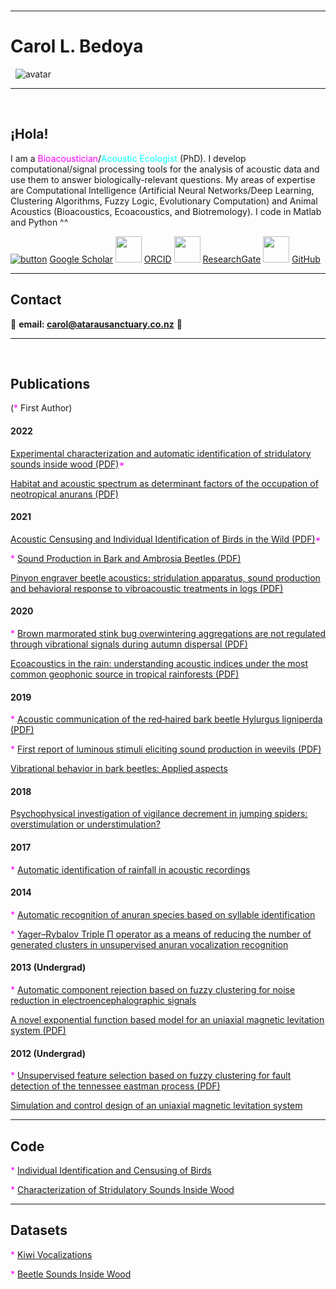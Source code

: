 <br>

***
#  Carol L. Bedoya 
&nbsp; ![avatar](https://images.weserv.nl/?url=avatars.githubusercontent.com/u/91916849?v=4&h=200&w=200&fit=cover&mask=circle&maxage=7d) 

*** 
<br>

## ¡Hola! 

I am a <span style="color:magenta">Bioacoustician</span>/<span style="color:cyan">Acoustic Ecologist</span> (PhD). I develop computational/signal processing tools for the analysis of acoustic data and use them to answer biologically-relevant questions. My areas of expertise are Computational Intelligence (Artificial Neural Networks/Deep Learning, Clustering Algorithms, Fuzzy Logic, Evolutionary Computation) and Animal Acoustics (Bioacoustics, Ecoacoustics, and Biotremology). I code in Matlab and Python ^^

[![button](https://img.icons8.com/color/48/000000/google-scholar--v3.png)](https://scholar.google.co.nz/citations?user=-yOQu6MAAAAJ&hl=en) [Google Scholar](https://scholar.google.co.nz/citations?user=-yOQu6MAAAAJ&hl=en) <img src="https://orcid.org/assets/vectors/orcid.logo.icon.svg" width="42"> [ ORCID](https://orcid.org/0000-0002-7013-7083)
<img src="https://upload.wikimedia.org/wikipedia/commons/5/5e/ResearchGate_icon_SVG.svg" width="42"> [ ResearchGate](https://www.researchgate.net/profile/Carol-Bedoya) <img src="https://upload.wikimedia.org/wikipedia/commons/archive/9/91/20180806170714%21Octicons-mark-github.svg" width="42"> [ GitHub](https://github.com/carolbedoya)

***

## Contact

📧 **email:  <span style="color:CornflowerBlue">carol@atarausanctuary.co.nz</span>**  🦜
<br>

*** 
<br>

## Publications

(<span style="color:magenta">*</span> First Author)

#### 2022

[Experimental characterization and automatic identification of stridulatory sounds inside wood (PDF)](https://royalsocietypublishing.org/doi/pdf/10.1098/rsos.220217)<span style="color:magenta">*</span> 

[Habitat and acoustic spectrum as determinant factors of the occupation of neotropical anurans (PDF)](http://revistas.humboldt.org.co/index.php/biota/article/view/910/1079)

#### 2021

[Acoustic Censusing and Individual Identification of Birds in the Wild (PDF)](https://www.biorxiv.org/content/10.1101/2021.10.29.466450v1.full.pdf)<span style="color:magenta">*</span> 

<span style="color:magenta">*</span> [Sound Production in Bark and Ambrosia Beetles (PDF)](https://ir.canterbury.ac.nz/bitstream/handle/10092/18512/Bioacoustics_repository%5B2%5D.pdf?sequence=2)

[Pinyon engraver beetle acoustics: stridulation apparatus, sound production and behavioral response to vibroacoustic treatments in logs (PDF)](https://www.mdpi.com/2075-4450/12/6/496/htm)

#### 2020

<span style="color:magenta">*</span> [Brown marmorated stink bug overwintering aggregations are not regulated through vibrational signals during autumn dispersal (PDF)](https://royalsocietypublishing.org/doi/pdf/10.1098/rsos.201371)

[Ecoacoustics in the rain: understanding acoustic indices under the most common geophonic source in tropical rainforests (PDF)](https://zslpublications.onlinelibrary.wiley.com/doi/pdfdirect/10.1002/rse2.162)

#### 2019

<span style="color:magenta">*</span> [Acoustic communication of the red‐haired bark beetle Hylurgus ligniperda (PDF)](https://ir.canterbury.ac.nz/bitstream/handle/10092/17606/Bedoya_et_al_2019_hylurgus_UC.pdf?sequence=3)

<span style="color:magenta">*</span> [First report of luminous stimuli eliciting sound production in weevils (PDF)](https://ir.canterbury.ac.nz/bitstream/handle/10092/17524/Bedoya_et_al_2019_hylesinus_UC.pdf?sequence=3)

[Vibrational behavior in bark beetles: Applied aspects](https://link.springer.com/chapter/10.1007/978-3-030-22293-2_21)

#### 2018

[Psychophysical investigation of vigilance decrement in jumping spiders: overstimulation or understimulation?](https://link.springer.com/article/10.1007/s10071-018-1210-2)

#### 2017

<span style="color:magenta">*</span> [Automatic identification of rainfall in acoustic recordings](https://www.sciencedirect.com/science/article/abs/pii/S1470160X16307117)

#### 2014

<span style="color:magenta">*</span> [Automatic recognition of anuran species based on syllable identification](https://www.sciencedirect.com/science/article/abs/pii/S1574954114001198)

<span style="color:magenta">*</span> [Yager–Rybalov Triple Π operator as a means of reducing the number of generated clusters in unsupervised anuran vocalization recognition](https://link.springer.com/chapter/10.1007/978-3-319-13650-9_34)

#### 2013 (Undergrad)

<span style="color:magenta">*</span> [Automatic component rejection based on fuzzy clustering for noise reduction in electroencephalographic signals](https://ieeexplore.ieee.org/abstract/document/6644922)

[A novel exponential function based model for an uniaxial magnetic levitation system (PDF)](http://www.scielo.org.co/pdf/rfiua/n67/n67a06.pdf)

#### 2012 (Undergrad)

<span style="color:magenta">*</span> [Unsupervised feature selection based on fuzzy clustering for fault detection of the tennessee eastman process (PDF)](https://www.researchgate.net/profile/Cesar-Uribe/publication/281068887_Unsupervised_Feature_Selection_Based_on_Fuzzy_Clustering_for_Fault_Detection_of_the_Tennessee_Eastman_Process/links/59ca8f9b0f7e9bbfdc36acb9/Unsupervised-Feature-Selection-Based-on-Fuzzy-Clustering-for-Fault-Detection-of-the-Tennessee-Eastman-Process.pdf)

[Simulation and control design of an uniaxial magnetic levitation system](https://ieeexplore.ieee.org/abstract/document/6404077)
  
***

## Code

  <span style="color:magenta">*</span> [Individual Identification and Censusing of Birds](https://github.com/carolbedoya/Bird-ID-and-Censusing)

  <span style="color:magenta">*</span> [Characterization of Stridulatory Sounds Inside Wood](https://zenodo.org/record/6757369#.YzIUKXZByUk)

***

## Datasets

  <span style="color:magenta">*</span> [Kiwi Vocalizations](https://doi.org/10.6084/m9.figshare.16850542.v1)

  <span style="color:magenta">*</span> [Beetle Sounds Inside Wood](https://figshare.com/articles/media/Experimental_Characterization_and_Automatic_Identification_of_Stridulatory_Sounds_Inside_Wood_-_Supplementary_Information_Data_/19233087/2)

